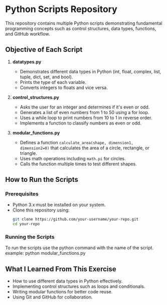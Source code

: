 # Python Scripts Repository

This repository contains multiple Python scripts demonstrating fundamental programming concepts such as control structures, data types, functions, and GitHub workflow.

## Objective of Each Script

1. **datatypes.py**
   - Demonstrates different data types in Python (int, float, complex, list, tuple, dict, set, and bool).
   - Prints the type of each variable.
   - Converts integers to floats and vice versa.

2. **control_structures.py**
   - Asks the user for an integer and determines if it's even or odd.
   - Generates a list of even numbers from 1 to 50 using a for loop.
   - Uses a while loop to print numbers from 10 to 1 in reverse order.
   - Implements a function to classify numbers as even or odd.

3. **modular_functions.py**
   - Defines a function `calculate_area(shape, dimension1, dimension2=0)` that calculates the area of a circle, rectangle, or triangle.
   - Uses math operations including `math.pi` for circles.
   - Calls the function multiple times to test different shapes.

## How to Run the Scripts

### Prerequisites
- Python 3.x must be installed on your system.
- Clone this repository using:
  ```bash
  git clone https://github.com/your-username/your-repo.git
  cd your-repo
  ```

### Running the Scripts
   To run the scripts use the python command with the name of the script.
   example: python modular_functions.py

## What I Learned From This Exercise
- How to use different data types in Python effectively.
- Implementing control structures such as loops and conditionals.
- Writing modular functions for better code reuse.
- Using Git and GitHub for collaboration.
